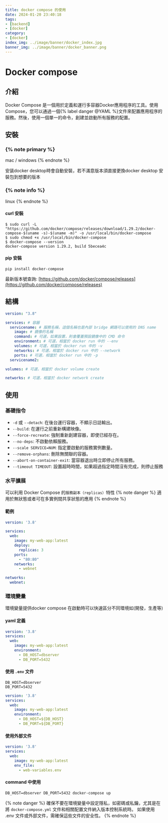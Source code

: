 ```yaml
---
title: docker compose 的使用
date: 2024-01-20 23:40:18
tags:
- [backend]
- [docker]
category:
- [docker]
index_img: ../image/banner/docker_index.jpg
banner_img: ../image/banner/docker_banner.png
---
```


# Docker compose

## 介紹

Docker Compose 是一個用於定義和運行多容器Docker應用程序的工具。使用Compose，您可以通過一個{% label danger @YAML
%}文件來配置應用程序的服務。然後，使用一個單一的命令，創建並啟動所有服務的配置。

## 安裝

### {% note primary %}
mac / windows
{% endnote %}

安装docker desktop時會自動安裝，若不滿意版本須直接更換docker desktop 安裝包到想要的版本

### {% note info %}
linux
{% endnote %}

#### curl 安裝
```shell
$ sudo curl -L "https://github.com/docker/compose/releases/download/1.29.2/docker-compose-$(uname -s)-$(uname -m)" -o /usr/local/bin/docker-compose
$ sudo chmod +x /usr/local/bin/docker-compose
$ docker-compose --version
docker-compose version 1.29.2, build 5becea4c
```
#### pip 安裝
```shell
pip install docker-compose
```

最新版本號查詢: [https://github.com/docker/compose/releases](https://github.com/docker/compose/releases)

## 結構
```yaml
version: "3.8"

services: # 容器
  servicename: # 服務名稱，這個名稱也是內部 bridge 網路可以使用的 DNS name
    image: # 鏡像的名稱
    command: # 可選，如果設置，則會覆蓋預設鏡像中的 CMD 命令
    environment: # 可選，相當於 docker run 中的 --env
    volumes: # 可選，相當於 docker run 中的 -v
    networks: # 可選，相當於 docker run 中的 --network
    ports: # 可選，相當於 docker run 中的 -p
  servicename2:

volumes: # 可選，相當於 docker volume create

networks: # 可選，相當於 docker network create

```

## 使用
### 基礎指令
- `-d` 或 `--detach`: 在後台運行容器，不顯示日誌輸出。
- `--build`: 在運行之前重新構建映像。
- `--force-recreate`: 強制重新創建容器，即使已經存在。
- `--no-deps`: 不啟動依賴服務。
- `--scale SERVICE=NUM`: 指定要啟動的服務實例數量。
- `--remove-orphans`: 刪除無關聯的容器。
- `--abort-on-container-exit`: 當容器退出時立即停止所有服務。
- `--timeout TIMEOUT`: 設置超時時間，如果超過指定時間沒有完成，則停止服務

### 水平擴展
可以利用 Docker Compose 的`服務副本（replicas）`特性
{% note danger %}
適用於無狀態或者可在多實例間共享狀態的應用
{% endnote %}

#### 範例
```yaml
version: '3.8'

services:
  web:
    image: my-web-app:latest
    deploy:
      replicas: 3
    ports:
      - "80:80"
    networks:
      - webnet

networks:
  webnet:

```
### 環境變量
環境變量提供docker compose 在啟動時可以快速區分不同環境如(開發，生產等)
#### yaml 定義
```yaml
version: '3.8'
services:
  web:
    image: my-web-app:latest
    environment:
      - DB_HOST=dbserver
      - DB_PORT=5432

```

#### 使用 `.env` 文件
```text
DB_HOST=dbserver
DB_PORT=5432
```
```yaml
version: '3.8'
services:
  web:
    image: my-web-app:latest
    environment:
      - DB_HOST=${DB_HOST}
      - DB_PORT=${DB_PORT}

```
#### 使用外部文件
```yaml
version: '3.8'
services:
  web:
    image: my-web-app:latest
    env_file:
      - web-variables.env

```

#### command 中使用
```shell
DB_HOST=dbserver DB_PORT=5432 docker-compose up
```

{% note danger %}
確保不要在環境變量中設定隱私，如密碼或私鑰，尤其是在將 `docker-compose.yml` 文件和相關配置文件納入版本控制系統時。
如果使用 .env 文件或外部文件，需確保這些文件的安全性。
{% endnote %}